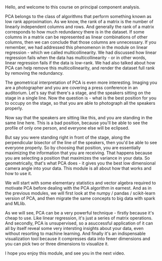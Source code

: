 Hello, and welcome to this course on principal component analysis.

PCA belongs to the class of algorithms that perform something known as low rank approximation.
As we know, the rank of a matrix is the number of linearly independent columns and rows.
And generally the rank of a matrix corresponds to how much redundancy there is in the dataset.
If some columns in a matrix can be represented as linear combinations of other columns, then we can conclude that those columns are unnecessary.
If you remember, we had addressed this phenomenon in the module on linear regression - which we called multicollinearity.
We had discussed how linear regression fails when the data has multicollinearity - or in other words, linear regression fails if the data is low-rank.
We had also talked about how PCA can help remove this multicollinearity, and render the dataset full rank by removing the redundancy.

The geometrical interpretation of PCA is even more interesting. Imaging you are a photographer and you are covering a press conference in an auditorium.
Let's say that there's a stage, and the speakers sitting on the stage in a single line. Now the question is - what is the best position for you to occupy on the stage,
so that you are able to photograph all the speakers properly.

Now say that the speakers are sitting like this, and you are standing in the same line here. This is a bad position, because you'll be able to see the profile of only one person,
and everyone else will be eclipsed.

But say you were standing right in front of the stage, along the perpendicular bisector of the line of the speakers, then you'd be able to see everyone properly. So by choosing that position,
you are essentially maximizing the information that you are receiving. That happens because you are selecting a position that maximizes the variance in your data. So geometrically, that's what
PCA does - it gives you the best low dimensional camera angle into your data. This module is all about how that works and how to use it.

We will start with some elementary statistics and vector algebra required to motivate PCA before dealing with the PCA algorithm in earnest. And as in the previous modules,
we will first look at the numpy / pandas / scikit-learn version of PCA, and then migrate the same concepts to big data with spark and MLlib.

As we will see, PCA can be a very powerful technique - firstly because it's cheap to use. Like linear regression, it's just a series of matrix operations. And secondly, PCA is unsupervised,
so a asuccessful application of it can all by itself reveal some very intersting insights about your data, even without resorting to machine learning.
And finally it's an indispensable visualization tool because it compresses data into fewer dimensions and you can pick two or three dimensions to visualize it.

I hope you enjoy this module, and see you in the next video.
